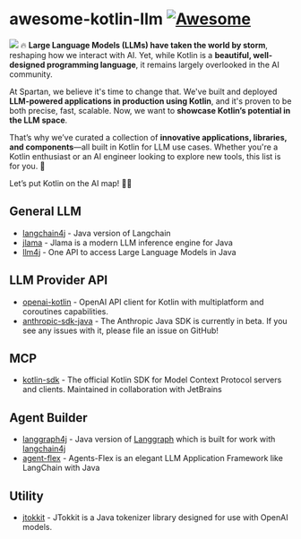 # awesome-kotlin-llm [![Awesome](https://awesome.re/badge.svg)](https://awesome.re)

![](resources/logo.gif)
🔥 **Large Language Models (LLMs) have taken the world by storm**, reshaping how we interact with AI. Yet, while Kotlin is a **beautiful, well-designed programming language**, it remains largely overlooked in the AI community.  

At Spartan, we believe it's time to change that. We've built and deployed **LLM-powered applications in production using Kotlin**, and it's proven to be both precise, fast, scalable. Now, we want to **showcase Kotlin’s potential in the LLM space**.  

That’s why we’ve curated a collection of **innovative applications, libraries, and components**—all built in Kotlin for LLM use cases. Whether you're a Kotlin enthusiast or an AI engineer looking to explore new tools, this list is for you. 🚀  

Let’s put Kotlin on the AI map! 💜🤖

## General LLM 
- [langchain4j](https://github.com/langchain4j/langchain4j) - Java version of Langchain
- [jlama](https://github.com/tjake/Jlama) - Jlama is a modern LLM inference engine for Java
- [llm4j](https://github.com/llmjava/llm4j) - One API to access Large Language Models in Java

## LLM Provider API
- [openai-kotlin](https://github.com/aallam/openai-kotlin) - OpenAI API client for Kotlin with multiplatform and coroutines capabilities.
- [anthropic-sdk-java](https://github.com/anthropics/anthropic-sdk-java) - The Anthropic Java SDK is currently in beta. If you see any issues with it, please file an issue on GitHub!
  
## MCP 
- [kotlin-sdk](https://github.com/modelcontextprotocol/kotlin-sdk) - The official Kotlin SDK for Model Context Protocol servers and clients. Maintained in collaboration with JetBrains

## Agent Builder
- [langgraph4j](https://github.com/bsorrentino/langgraph4j) - Java version of [Langgraph](https://www.langchain.com/langgraph) which is built for work with [langchain4j](https://github.com/langchain4j/langchain4j)
- [agent-flex](https://github.com/agents-flex/agents-flex) - Agents-Flex is an elegant LLM Application Framework like LangChain with Java
  

## Utility 
- [jtokkit](https://github.com/knuddelsgmbh/jtokkit) - JTokkit is a Java tokenizer library designed for use with OpenAI models.

